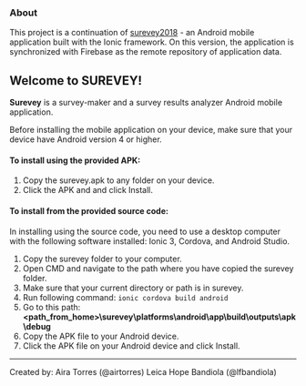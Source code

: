 ### About

This project is a continuation of [surevey2018](https://github.com/airtorres/surevey2018) - an Android mobile application built with the Ionic framework. On this version, the application is synchronized with Firebase as the remote repository of application data.

## Welcome to SUREVEY!

**Surevey** is a survey-maker and a survey results analyzer Android mobile application.

Before installing the mobile application on your device,
make sure that your device have Android version 4 or higher.

#### To install using the provided APK:

1. Copy the surevey.apk to any folder on your device.
2. Click the APK and and click Install.

#### To install from the provided source code:

In installing using the source code, you need to use a desktop computer with the following software installed: Ionic 3, Cordova, and Android Studio.

1. Copy the surevey folder to your computer.
2. Open CMD and navigate to the path where you have copied the surevey folder.
3. Make sure that your current directory or path is in surevey.
4. Run following command: `ionic cordova build android`
5. Go to this path: **<path_from_home>\surevey\platforms\android\app\build\outputs\apk\debug**
6. Copy the APK file to your Android device.
7. Click the APK file on your Android device and click Install.

---

Created by:
Aira Torres (@airtorres)
Leica Hope Bandiola (@lfbandiola)
